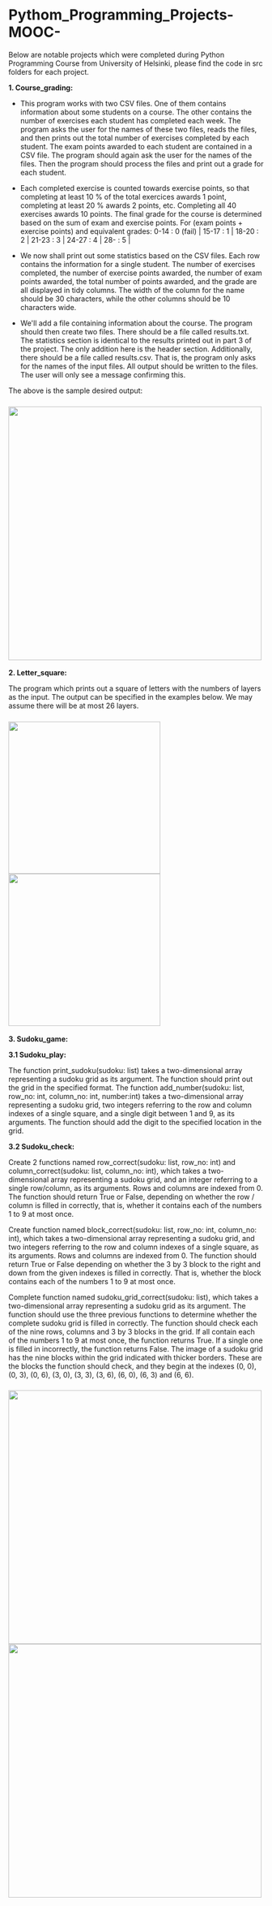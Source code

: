 # Pythom_Programming_Projects-MOOC-
Below are notable projects which were completed during Python Programming Course from University of Helsinki, please find the code in src folders for each project. 

<b>1. Course_grading:</b>


- This program works with two CSV files. One of them contains information about some students on a course. The other contains the number of exercises each student has completed each week. The program asks the user for the names of these two files, reads the files, and then prints out the total number of exercises completed by each student. The exam points awarded to each student are contained in a CSV file. The program should again ask the user for the names of the files. Then the program should process the files and print out a grade for each student.

- Each completed exercise is counted towards exercise points, so that completing at least 10 % of the total exercices awards 1 point, completing at least 20 % awards 2 points, etc. Completing all 40 exercises awards 10 points. The final grade for the course is determined based on the sum of exam and exercise points. For (exam points + exercise points) and equivalent grades: 0-14 :	0 (fail) | 15-17	: 1 | 18-20	: 2 | 21-23	: 3 | 24-27	: 4 | 28-	: 5 |

- We now shall print out some statistics based on the CSV files. Each row contains the information for a single student. The number of exercises completed, the number of exercise points awarded, the number of exam points awarded, the total number of points awarded, and the grade are all displayed in tidy columns. The width of the column for the name should be 30 characters, while the other columns should be 10 characters wide.

- We'll add a file containing information about the course. The program should then create two files. There should be a file called results.txt. The statistics section is identical to the results printed out in part 3 of the project. The only addition here is the header section. Additionally, there should be a file called results.csv. That is, the program only asks for the names of the input files. All output should be written to the files. The user will only see a message confirming this.

The above is the sample desired output: 
<h3><img height="500" src="%20Images/course_grading_output.png"></h3>



<b>2. Letter_square:</b>

The program which prints out a square of letters with the numbers of layers as the input. The output can be specified in the examples below. We may assume there will be at most 26 layers.

<h3><img align="left" height="300" src="%20Images/letter_square3.png"> <img align="center" src="%20Images/letter_square4.png" height="300"></h3>



<b>3. Sudoku_game:</b>

<b>3.1 Sudoku_play:</b>

The function print_sudoku(sudoku: list) takes a two-dimensional array representing a sudoku grid as its argument. The function should print out the grid in the specified format. The function add_number(sudoku: list, row_no: int, column_no: int, number:int) takes a two-dimensional array representing a sudoku grid, two integers referring to the row and column indexes of a single square, and a single digit between 1 and 9, as its arguments. The function should add the digit to the specified location in the grid.


<b>3.2 Sudoku_check:</b>

Create 2 functions named row_correct(sudoku: list, row_no: int) and column_correct(sudoku: list, column_no: int), which takes a two-dimensional array representing a sudoku grid, and an integer referring to a single row/column, as its arguments. Rows and columns are indexed from 0. The function should return True or False, depending on whether the row / column is filled in correctly, that is, whether it contains each of the numbers 1 to 9 at most once.

Create function named block_correct(sudoku: list, row_no: int, column_no: int), which takes a two-dimensional array representing a sudoku grid, and two integers referring to the row and column indexes of a single square, as its arguments. Rows and columns are indexed from 0. The function should return True or False depending on whether the 3 by 3 block to the right and down from the given indexes is filled in correctly. That is, whether the block contains each of the numbers 1 to 9 at most once.

Complete function named sudoku_grid_correct(sudoku: list), which takes a two-dimensional array representing a sudoku grid as its argument. The function should use the three previous functions to determine whether the complete sudoku grid is filled in correctly. The function should check each of the nine rows, columns and 3 by 3 blocks in the grid. If all contain each of the numbers 1 to 9 at most once, the function returns True. If a single one is filled in incorrectly, the function returns False. The image of a sudoku grid has the nine blocks within the grid indicated with thicker borders. These are the blocks the function should check, and they begin at the indexes (0, 0), (0, 3), (0, 6), (3, 0), (3, 3), (3, 6), (6, 0), (6, 3) and (6, 6).

<h3><img align="left" height="500" src="%20Images/sudoku_play_sample.png"> <img align="center" src="%20Images/sudoku_play_output.png" height="500"></h3>



